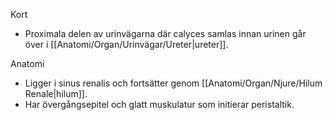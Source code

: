 Kort
- Proximala delen av urinvägarna där calyces samlas innan urinen går över i [[Anatomi/Organ/Urinvägar/Ureter|ureter]].

Anatomi
- Ligger i sinus renalis och fortsätter genom [[Anatomi/Organ/Njure/Hilum Renale|hilum]].
- Har övergångsepitel och glatt muskulatur som initierar peristaltik.
